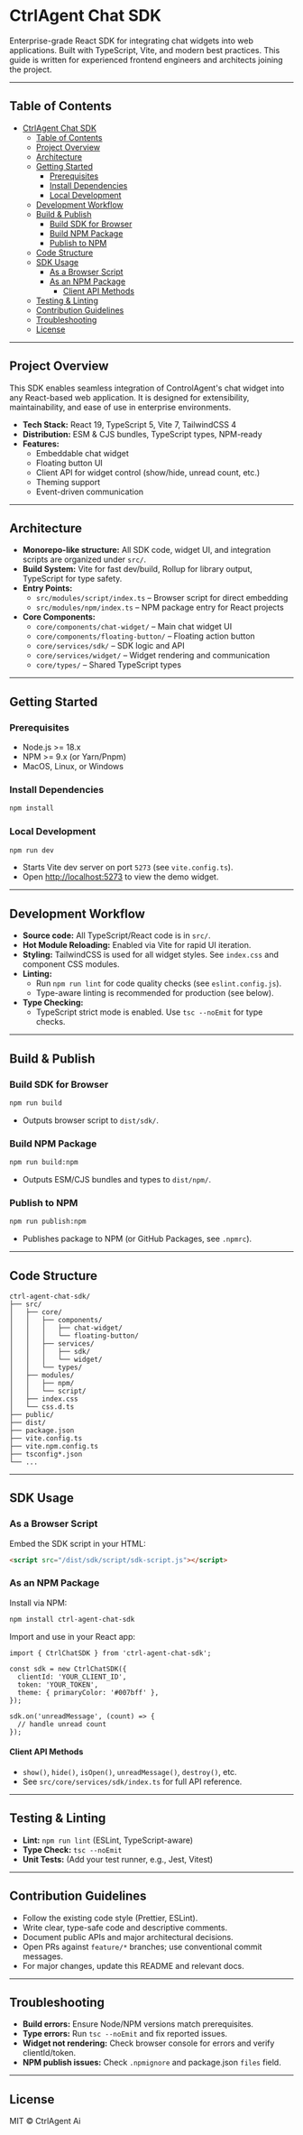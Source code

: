 # CtrlAgent Chat SDK

Enterprise-grade React SDK for integrating chat widgets into web applications. Built with TypeScript, Vite, and modern best practices. This guide is written for experienced frontend engineers and architects joining the project.

---

## Table of Contents
- [CtrlAgent Chat SDK](#ctrlagent-chat-sdk)
  - [Table of Contents](#table-of-contents)
  - [Project Overview](#project-overview)
  - [Architecture](#architecture)
  - [Getting Started](#getting-started)
    - [Prerequisites](#prerequisites)
    - [Install Dependencies](#install-dependencies)
    - [Local Development](#local-development)
  - [Development Workflow](#development-workflow)
  - [Build \& Publish](#build--publish)
    - [Build SDK for Browser](#build-sdk-for-browser)
    - [Build NPM Package](#build-npm-package)
    - [Publish to NPM](#publish-to-npm)
  - [Code Structure](#code-structure)
  - [SDK Usage](#sdk-usage)
    - [As a Browser Script](#as-a-browser-script)
    - [As an NPM Package](#as-an-npm-package)
      - [Client API Methods](#client-api-methods)
  - [Testing \& Linting](#testing--linting)
  - [Contribution Guidelines](#contribution-guidelines)
  - [Troubleshooting](#troubleshooting)
  - [License](#license)

---

## Project Overview

This SDK enables seamless integration of ControlAgent's chat widget into any React-based web application. It is designed for extensibility, maintainability, and ease of use in enterprise environments.

- **Tech Stack:** React 19, TypeScript 5, Vite 7, TailwindCSS 4
- **Distribution:** ESM & CJS bundles, TypeScript types, NPM-ready
- **Features:**
  - Embeddable chat widget
  - Floating button UI
  - Client API for widget control (show/hide, unread count, etc.)
  - Theming support
  - Event-driven communication

---

## Architecture

- **Monorepo-like structure:** All SDK code, widget UI, and integration scripts are organized under `src/`.
- **Build System:** Vite for fast dev/build, Rollup for library output, TypeScript for type safety.
- **Entry Points:**
  - `src/modules/script/index.ts` – Browser script for direct embedding
  - `src/modules/npm/index.ts` – NPM package entry for React projects
- **Core Components:**
  - `core/components/chat-widget/` – Main chat widget UI
  - `core/components/floating-button/` – Floating action button
  - `core/services/sdk/` – SDK logic and API
  - `core/services/widget/` – Widget rendering and communication
  - `core/types/` – Shared TypeScript types

---

## Getting Started

### Prerequisites
- Node.js >= 18.x
- NPM >= 9.x (or Yarn/Pnpm)
- MacOS, Linux, or Windows

### Install Dependencies
```bash
npm install
```

### Local Development
```bash
npm run dev
```
- Starts Vite dev server on port `5273` (see `vite.config.ts`).
- Open [http://localhost:5273](http://localhost:5273) to view the demo widget.

---

## Development Workflow

- **Source code:** All TypeScript/React code is in `src/`.
- **Hot Module Reloading:** Enabled via Vite for rapid UI iteration.
- **Styling:** TailwindCSS is used for all widget styles. See `index.css` and component CSS modules.
- **Linting:**
  - Run `npm run lint` for code quality checks (see `eslint.config.js`).
  - Type-aware linting is recommended for production (see below).
- **Type Checking:**
  - TypeScript strict mode is enabled. Use `tsc --noEmit` for type checks.

---

## Build & Publish

### Build SDK for Browser
```bash
npm run build
```
- Outputs browser script to `dist/sdk/`.

### Build NPM Package
```bash
npm run build:npm
```
- Outputs ESM/CJS bundles and types to `dist/npm/`.

### Publish to NPM
```bash
npm run publish:npm
```
- Publishes package to NPM (or GitHub Packages, see `.npmrc`).

---

## Code Structure

```
ctrl-agent-chat-sdk/
├── src/
│   ├── core/
│   │   ├── components/
│   │   │   ├── chat-widget/
│   │   │   └── floating-button/
│   │   ├── services/
│   │   │   ├── sdk/
│   │   │   └── widget/
│   │   └── types/
│   ├── modules/
│   │   ├── npm/
│   │   └── script/
│   ├── index.css
│   └── css.d.ts
├── public/
├── dist/
├── package.json
├── vite.config.ts
├── vite.npm.config.ts
├── tsconfig*.json
└── ...
```

---

## SDK Usage

### As a Browser Script
Embed the SDK script in your HTML:
```html
<script src="/dist/sdk/script/sdk-script.js"></script>
```

### As an NPM Package
Install via NPM:
```bash
npm install ctrl-agent-chat-sdk
```
Import and use in your React app:
```tsx
import { CtrlChatSDK } from 'ctrl-agent-chat-sdk';

const sdk = new CtrlChatSDK({
  clientId: 'YOUR_CLIENT_ID',
  token: 'YOUR_TOKEN',
  theme: { primaryColor: '#007bff' },
});

sdk.on('unreadMessage', (count) => {
  // handle unread count
});
```

#### Client API Methods
- `show()`, `hide()`, `isOpen()`, `unreadMessage()`, `destroy()`, etc.
- See `src/core/services/sdk/index.ts` for full API reference.

---

## Testing & Linting

- **Lint:** `npm run lint` (ESLint, TypeScript-aware)
- **Type Check:** `tsc --noEmit`
- **Unit Tests:** (Add your test runner, e.g., Jest, Vitest)

---

## Contribution Guidelines

- Follow the existing code style (Prettier, ESLint).
- Write clear, type-safe code and descriptive comments.
- Document public APIs and major architectural decisions.
- Open PRs against `feature/*` branches; use conventional commit messages.
- For major changes, update this README and relevant docs.

---

## Troubleshooting

- **Build errors:** Ensure Node/NPM versions match prerequisites.
- **Type errors:** Run `tsc --noEmit` and fix reported issues.
- **Widget not rendering:** Check browser console for errors and verify clientId/token.
- **NPM publish issues:** Check `.npmignore` and package.json `files` field.

---

## License

MIT © CtrlAgent Ai
